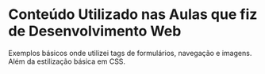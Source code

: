 <h1> Conteúdo Utilizado nas Aulas que fiz de Desenvolvimento Web </h1>


Exemplos básicos onde utilizei tags de formulários, navegação e imagens. Além da estilização básica em CSS.